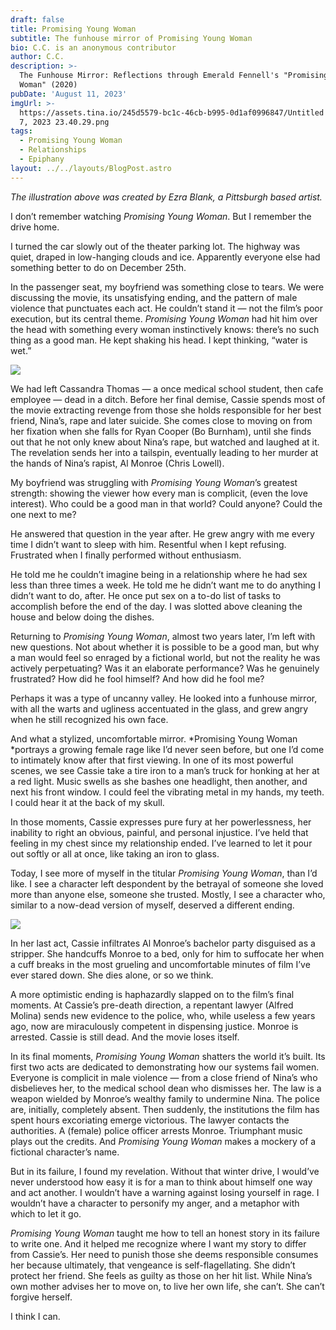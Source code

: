 ```yaml
---
draft: false
title: Promising Young Woman
subtitle: The funhouse mirror of Promising Young Woman
bio: C.C. is an anonymous contributor
author: C.C.
description: >-
  The Funhouse Mirror: Reflections through Emerald Fennell's "Promising Young
  Woman" (2020)
pubDate: 'August 11, 2023'
imgUrl: >-
  https://assets.tina.io/245d5579-bc1c-46cb-b995-0d1af0996847/Untitled - August
  7, 2023 23.40.29.png
tags:
  - Promising Young Woman
  - Relationships
  - Epiphany
layout: ../../layouts/BlogPost.astro
---
```


*The illustration above was created by Ezra Blank, a Pittsburgh based artist.*

I don’t remember watching *Promising Young Woman*. But I remember the drive home. 

I turned the car slowly out of the theater parking lot. The highway was quiet, draped in low-hanging clouds and ice. Apparently everyone else had something better to do on December 25th. 

In the passenger seat, my boyfriend was something close to tears. We were discussing the movie, its unsatisfying ending, and the pattern of male violence that punctuates each act. He couldn’t stand it — not the film’s poor execution, but its central theme. *Promising Young Woman* had hit him over the head with something every woman instinctively knows: there’s no such thing as a good man. He kept shaking his head. I kept thinking, “water is wet.”

![](/PYM.webp)

We had left Cassandra Thomas — a once medical school student, then cafe employee — dead in a ditch. Before her final demise, Cassie spends most of the movie extracting revenge from those she holds responsible for her best friend, Nina’s, rape and later suicide. She comes close to moving on from her fixation when she falls for Ryan Cooper (Bo Burnham), until she finds out that he not only knew about Nina’s rape, but watched and laughed at it. The revelation sends her into a tailspin, eventually leading to her murder at the hands of Nina’s rapist, Al Monroe (Chris Lowell).  

My boyfriend was struggling with *Promising Young Woman*’s greatest strength: showing the viewer how every man is complicit, (even the love interest). Who could be a good man in that world? Could anyone? Could the one next to me?

He answered that question in the year after. He grew angry with me every time I didn’t want to sleep with him. Resentful when I kept refusing. Frustrated when I finally performed without enthusiasm. 

He told me he couldn’t imagine being in a relationship where he had sex less than three times a week. He told me he didn’t want me to do anything I didn’t want to do, after. He once put sex on a to-do list of tasks to accomplish before the end of the day. I was slotted above cleaning the house and below doing the dishes. 

Returning to *Promising Young Woman*, almost two years later, I’m left with new questions. Not about whether it is possible to be a good man, but why a man would feel so enraged by a fictional world, but not the reality he was actively perpetuating? Was it an elaborate performance? Was he genuinely frustrated? How did he fool himself? And how did he fool me?

Perhaps it was a type of uncanny valley. He looked into a funhouse mirror, with all the warts and ugliness accentuated in the glass, and grew angry when he still recognized his own face. 

And what a stylized, uncomfortable mirror. *Promising Young Woman *portrays a growing female rage like I’d never seen before, but one I’d come to intimately know after that first viewing. In one of its most powerful scenes, we see Cassie take a tire iron to a man’s truck for honking at her at a red light. Music swells as she bashes one headlight, then another, and next his front window. I could feel the vibrating metal in my hands, my teeth. I could hear it at the back of my skull. 

In those moments, Cassie expresses pure fury at her powerlessness, her inability to right an obvious, painful, and personal injustice. I’ve held that feeling in my chest since my relationship ended. I’ve learned to let it pour out softly or all at once, like taking an iron to glass. 

Today, I see more of myself in the titular *Promising Young Woman*, than I’d like. I see a character left despondent by the betrayal of someone she loved more than anyone else, someone she trusted. Mostly, I see a character who, similar to a now-dead version of myself, deserved a different ending. 

![](/PYM2.jpeg)

In her last act, Cassie infiltrates Al Monroe’s bachelor party disguised as a stripper. She handcuffs Monroe to a bed, only for him to suffocate her when a cuff breaks in the most grueling and uncomfortable minutes of film I’ve ever stared down. She dies alone, or so we think. 

A more optimistic ending is haphazardly slapped on to the film’s final moments. At Cassie’s pre-death direction, a repentant lawyer (Alfred Molina) sends new evidence to the police, who, while useless a few years ago, now are miraculously competent in dispensing justice. Monroe is arrested. Cassie is still dead. And the movie loses itself.

In its final moments, *Promising Young Woman* shatters the world it’s built. Its first two acts are dedicated to demonstrating how our systems fail women. Everyone is complicit in male violence — from a close friend of Nina’s who disbelieves her, to the medical school dean who dismisses her. The law is a weapon wielded by Monroe’s wealthy family to undermine Nina. The police are, initially, completely absent. Then suddenly, the institutions the film has spent hours excoriating emerge victorious. The lawyer contacts the authorities. A (female) police officer arrests Monroe. Triumphant music plays out the credits. And *Promising Young Woman* makes a mockery of a fictional character’s name. 

But in its failure, I found my revelation. Without that winter drive, I would’ve never understood how easy it is for a man to think about himself one way and act another. I wouldn’t have a warning against losing yourself in rage. I wouldn’t have a character to personify my anger, and a metaphor with which to let it go.

*Promising Young Woman* taught me how to tell an honest story in its failure to write one. And it helped me recognize where I want my story to differ from Cassie’s. Her need to punish those she deems responsible consumes her because ultimately, that vengeance is self-flagellating. She didn’t protect her friend. She feels as guilty as those on her hit list. While Nina’s own mother advises her to move on, to live her own life, she can’t. She can’t forgive herself.

I think I can. 
